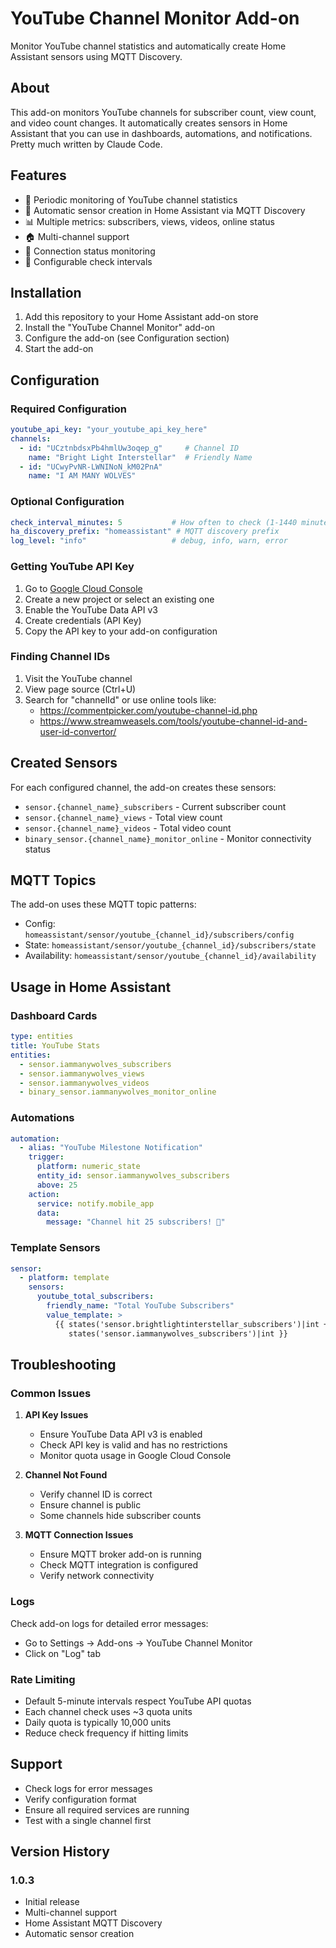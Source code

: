 # YouTube Channel Monitor Add-on

Monitor YouTube channel statistics and automatically create Home Assistant sensors using MQTT Discovery.

## About

This add-on monitors YouTube channels for subscriber count, view count, and video count changes. It automatically creates sensors in Home Assistant that you can use in dashboards, automations, and notifications.
Pretty much written by Claude Code.

## Features

- 🔄 Periodic monitoring of YouTube channel statistics
- 📡 Automatic sensor creation in Home Assistant via MQTT Discovery
- 📊 Multiple metrics: subscribers, views, videos, online status
- 🏠 Multi-channel support
- 💓 Connection status monitoring
- 🔧 Configurable check intervals

## Installation

1. Add this repository to your Home Assistant add-on store
2. Install the "YouTube Channel Monitor" add-on
3. Configure the add-on (see Configuration section)
4. Start the add-on

## Configuration

### Required Configuration

```yaml
youtube_api_key: "your_youtube_api_key_here"
channels:
  - id: "UCztnbdsxPb4hmlUw3oqep_g"     # Channel ID
    name: "Bright Light Interstellar"  # Friendly Name
  - id: "UCwyPvNR-LWNINoN_kM02PnA"
    name: "I AM MANY WOLVES"
```

### Optional Configuration

```yaml
check_interval_minutes: 5           # How often to check (1-1440 minutes)
ha_discovery_prefix: "homeassistant" # MQTT discovery prefix
log_level: "info"                   # debug, info, warn, error
```

### Getting YouTube API Key

1. Go to [Google Cloud Console](https://console.cloud.google.com/)
2. Create a new project or select an existing one
3. Enable the YouTube Data API v3
4. Create credentials (API Key)
5. Copy the API key to your add-on configuration

### Finding Channel IDs

1. Visit the YouTube channel
2. View page source (Ctrl+U)
3. Search for "channelId" or use online tools like:
   - https://commentpicker.com/youtube-channel-id.php
   - https://www.streamweasels.com/tools/youtube-channel-id-and-user-id-convertor/

## Created Sensors

For each configured channel, the add-on creates these sensors:

- `sensor.{channel_name}_subscribers` - Current subscriber count
- `sensor.{channel_name}_views` - Total view count  
- `sensor.{channel_name}_videos` - Total video count
- `binary_sensor.{channel_name}_monitor_online` - Monitor connectivity status

## MQTT Topics

The add-on uses these MQTT topic patterns:

- Config: `homeassistant/sensor/youtube_{channel_id}/subscribers/config`
- State: `homeassistant/sensor/youtube_{channel_id}/subscribers/state`
- Availability: `homeassistant/sensor/youtube_{channel_id}/availability`

## Usage in Home Assistant

### Dashboard Cards

```yaml
type: entities
title: YouTube Stats
entities:
  - sensor.iammanywolves_subscribers
  - sensor.iammanywolves_views
  - sensor.iammanywolves_videos
  - binary_sensor.iammanywolves_monitor_online
```

### Automations

```yaml
automation:
  - alias: "YouTube Milestone Notification"
    trigger:
      platform: numeric_state
      entity_id: sensor.iammanywolves_subscribers
      above: 25
    action:
      service: notify.mobile_app
      data:
        message: "Channel hit 25 subscribers! 🎉"
```

### Template Sensors

```yaml
sensor:
  - platform: template
    sensors:
      youtube_total_subscribers:
        friendly_name: "Total YouTube Subscribers"
        value_template: >
          {{ states('sensor.brightlightinterstellar_subscribers')|int + 
             states('sensor.iammanywolves_subscribers')|int }}
```

## Troubleshooting

### Common Issues

1. **API Key Issues**
   - Ensure YouTube Data API v3 is enabled
   - Check API key is valid and has no restrictions
   - Monitor quota usage in Google Cloud Console

2. **Channel Not Found**
   - Verify channel ID is correct
   - Ensure channel is public
   - Some channels hide subscriber counts

3. **MQTT Connection Issues**
   - Ensure MQTT broker add-on is running
   - Check MQTT integration is configured
   - Verify network connectivity

### Logs

Check add-on logs for detailed error messages:
- Go to Settings → Add-ons → YouTube Channel Monitor
- Click on "Log" tab

### Rate Limiting

- Default 5-minute intervals respect YouTube API quotas
- Each channel check uses ~3 quota units
- Daily quota is typically 10,000 units
- Reduce check frequency if hitting limits

## Support

- Check logs for error messages
- Verify configuration format
- Ensure all required services are running
- Test with a single channel first

## Version History

### 1.0.3
- Initial release
- Multi-channel support
- Home Assistant MQTT Discovery
- Automatic sensor creation
